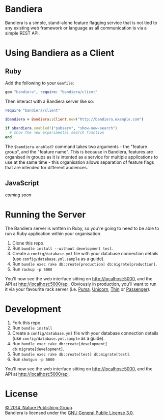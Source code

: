 # Bandiera

Bandiera is a simple, stand-alone feature flagging service that is not tied to any existing web framework or language as all communication is via a simple REST API.

# Using Bandiera as a Client

## Ruby

Add the following to your `Gemfile`:

```ruby
gem "bandiera", require: "bandiera/client"
```

Then interact with a Bandiera server like so:

```ruby
require "bandiera/client"

$bandiera = Bandiera::Client.new("http://bandiera.example.com")

if $bandiera.enabled?("pubserv", "show-new-search")
  # show the new experimental search function
end
```

The `$bandiera.enabled?` command takes two arguments - the "feature group", and the "feature name".  This is because in Bandiera, features are organised in groups as it is intented as a service for multiple applications to use at the same time - this organisation allows separation of feature flags that are intended for different audiences.

## JavaScript

_coming soon_

# Running the Server

The Bandiera server is written in Ruby, so you're going to need to be able to run a Ruby application within your organisation.

1. Clone this repo.
2. Run `bundle install --without development test`.
3. Create a `config/database.yml` file with your database connection details (use `config/database.yml.sample` as a guide).
4. Run `bundle exec rake db:create[production] db:migrate[production]`.
5. Run `rackup -p 5000`

You'll now see the web interface sitting on [http://localhost:5000](http://localhost:5000), and the API at [http://localhost:5000/api](http://localhost:5000/api).  Obviously in production, you'll want to run it via your favourite rack server (i.e. [Puma][puma], [Unicorn][unicorn], [Thin][thin] or [Passenger][passenger]).

# Development

1. Fork this repo.
2. Run `bundle install`
3. Create a `config/database.yml` file with your database connection details (use `config/database.yml.sample` as a guide).
4. Run `bundle exec rake db:create[development] db:migrate[development]`.
5. Run `bundle exec rake db:create[test] db:migrate[test]`.
6. Run `shotgun -p 5000`

You'll now see the web interface sitting on [http://localhost:5000](http://localhost:5000), and the API at [http://localhost:5000/api](http://localhost:5000/api).

# License

[&copy; 2014, Nature Publishing Group](LICENSE.txt).  
Bandiera is licensed under the [GNU General Public License 3.0][gpl].

[gpl]: http://www.gnu.org/licenses/gpl-3.0.html
[puma]: http://puma.io
[unicorn]: http://unicorn.bogomips.org
[thin]: http://code.macournoyer.com/thin/
[passenger]: https://www.phusionpassenger.com/
